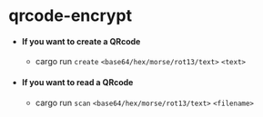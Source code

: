 # qrcode-encrypt

- #### If you want to create a QRcode
    - cargo run `create` `<base64/hex/morse/rot13/text>` `<text>`
- #### If you want to read a QRcode
    - cargo run `scan` `<base64/hex/morse/rot13/text>` `<filename>`